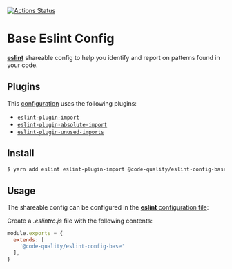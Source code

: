 [![Actions Status](https://github.com/code-quality-resources/eslint-config-base/workflows/CI/badge.svg)](https://github.com/code-quality-resources/eslint-config-base/actions?query=workflow%3A%22CI%22)

# Base Eslint Config

[**eslint**](https://github.com/eslint/eslint) shareable config to help you identify and report on patterns found in your code.

## Plugins

This [configuration](https://github.com/code-quality-resources/eslint-config-base/blob/master/index.js) uses the following plugins:

- [`eslint-plugin-import`](https://github.com/benmosher/eslint-plugin-import)
- [`eslint-plugin-absolute-import`](https://github.com/mcclowes/eslint-plugin-absolute-import)
- [`eslint-plugin-unused-imports`](https://github.com/sweepline/eslint-plugin-unused-imports)

## Install

```bash
$ yarn add eslint eslint-plugin-import @code-quality/eslint-config-base -D
```

## Usage

The shareable config can be configured in the [**eslint** configuration file](https://eslint.org/docs/user-guide/configuring):

Create a _.eslintrc.js_ file with the following contents:

```js
module.exports = {
  extends: [
    '@code-quality/eslint-config-base'
  ],
}
```
